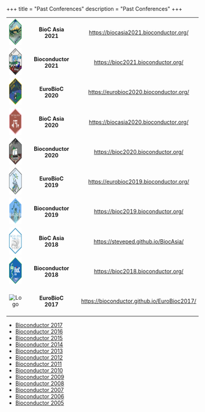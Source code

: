 +++
title = "Past Conferences"
description = "Past Conferences"
+++

|       |   |     |   |     |
|:-----:|---|:---:|---|:---:|
| <img src='https://github.com/Bioconductor/BiocStickers/raw/master/events/BiocAsia2021/BiocAsia2021Hokusai.png' alt='Logo' width='70' height='70'> | &nbsp; | <h4>BioC Asia 2021</h4> | &nbsp; | https://biocasia2021.bioconductor.org/ |
| <img src='https://github.com/Bioconductor/BiocStickers/raw/master/events/Bioc2021/BioC2021.png' alt='Logo' width='70' height='70'> | &nbsp; | <h4>Bioconductor 2021</h4> | &nbsp; | https://bioc2021.bioconductor.org/ |
| <img src='https://github.com/Bioconductor/BiocStickers/raw/master/events/EuroBioc2020/EuroBioc2020.png' alt='Logo' width='70' height='70'> | &nbsp; | <h4>EuroBioC 2020</h4> | &nbsp; | https://eurobioc2020.bioconductor.org/ |
| <img src='https://github.com/Bioconductor/BiocStickers/raw/master/events/BiocAsia2020/BiocAsia2020.png' alt='Logo' width='70' height='70'> | &nbsp; | <h4>BioC Asia 2020</h4> | &nbsp; | https://biocasia2020.bioconductor.org/ |
| <img src='https://github.com/Bioconductor/BiocStickers/raw/master/events/Bioc2020/BioC2020.png' alt='Logo' width='70' height='70'> | &nbsp; | <h4>Bioconductor 2020</h4> | &nbsp; | https://bioc2020.bioconductor.org/ |
| <img src='https://github.com/Bioconductor/BiocStickers/raw/master/events/EuroBioc2019/EuroBioc2019.png' alt='Logo' width='70' height='70'> | &nbsp; | <h4>EuroBioC 2019</h4> | &nbsp; | https://eurobioc2019.bioconductor.org/ |
| <img src='https://github.com/Bioconductor/BiocStickers/raw/master/events/Bioc2019/BioC2019_blue1.png' alt='Logo' width='70' height='70'> | &nbsp; | <h4>Bioconductor 2019</h4> | &nbsp; | https://bioc2019.bioconductor.org/ |
| <img src='https://github.com/Bioconductor/BiocStickers/raw/master/events/BiocAsia2018/biocasia2018.png' alt='Logo' width='70' height='70'> | &nbsp; | <h4>BioC Asia 2018</h4> | &nbsp; | https://steveped.github.io/BiocAsia/ |
| <img src='https://github.com/Bioconductor/BiocStickers/raw/master/events/Bioc2018/Bioc2018.png' alt='Logo' width='70' height='70'> | &nbsp; | <h4>Bioconductor 2018</h4> | &nbsp; | https://bioc2018.bioconductor.org/ |
| <img src='https://github.com/Bioconductor/BiocStickers/raw/master/events/EuroBioc2017/EuroBioc2017.png' alt='Logo' width='70' height='70'> | &nbsp; | <h4>EuroBioC 2017</h4> | &nbsp; | https://bioconductor.github.io/EuroBioc2017/ |


- [Bioconductor 2017](https://bioconductor.org/help/course-materials/2017/BioC2017/)
- [Bioconductor 2016](https://bioconductor.org/help/course-materials/2016/BioC2016/)
- [Bioconductor 2015](https://bioconductor.org/help/course-materials/2015/BioC2015/)
- [Bioconductor 2014](https://bioconductor.org/help/course-materials/2014/BioC2014/)
- [Bioconductor 2013](https://bioconductor.org/help/course-materials/2013/BioC2013/)
- [Bioconductor 2012](https://bioconductor.org/help/course-materials/2012/BioC2012/)
- [Bioconductor 2011](https://bioconductor.org/help/course-materials/2011/BioC2011/)
- [Bioconductor 2010](https://bioconductor.org/help/course-materials/2010/BioC2010/)
- [Bioconductor 2009](https://bioconductor.org/help/course-materials/2009/BioC2009/)
- [Bioconductor 2008](https://bioconductor.org/help/course-materials/2008/BioC2008/)
- [Bioconductor 2007](https://bioconductor.org/help/course-materials/2007/BioC2007/)
- [Bioconductor 2006](https://bioconductor.org/help/course-materials/2006/BioC2006/)
- [Bioconductor 2005](https://bioconductor.org/help/course-materials/2005/BioC2005/)
